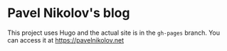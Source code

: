 # Pavel Nikolov's blog
This project uses Hugo and the actual site is in the `gh-pages` branch. You can access it at https://pavelnikolov.net 